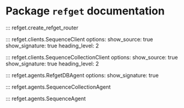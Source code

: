 # Package `refget` documentation
      
::: refget.create_refget_router

::: refget.clients.SequenceClient
    options:
      show_source: true
      show_signature: true
      heading_level: 2


::: refget.clients.SequenceCollectionClient
    options:
      show_source: true
      show_signature: true
      heading_level: 2
      

::: refget.agents.RefgetDBAgent
    options:
      show_signature: true

::: refget.agents.SequenceCollectionAgent

::: refget.agents.SequenceAgent

